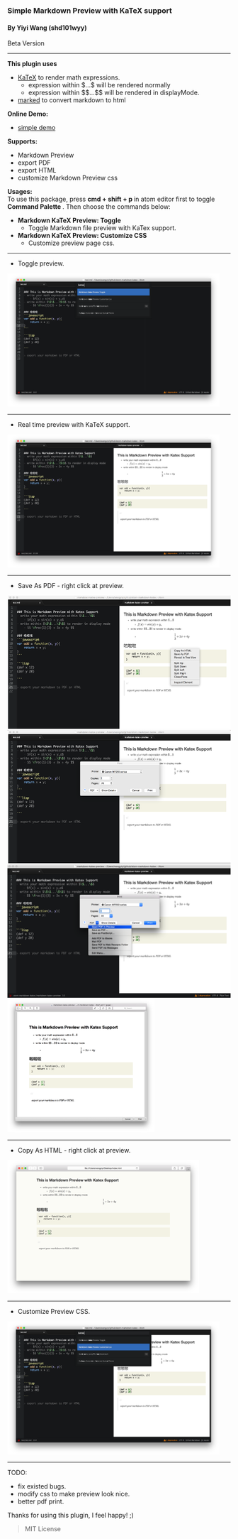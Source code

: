 ### Simple Markdown Preview with KaTeX support
#### By Yiyi Wang (shd101wyy)
Beta Version

---
<strong>This plugin uses</strong>
- [KaTeX](https://github.com/Khan/KaTeX) to render math expressions.
    - expression within $\$...\$$ will be rendered normally
    - expression within $\$\$...\$\$$ will be rendered in displayMode.
- [marked](https://github.com/chjj/marked) to convert markdown to html

<strong>Online Demo:  </strong>
- [simple demo](https://rawgit.com/shd101wyy/atom-markdown-katex/master/index_katex.html)

<strong>Supports:</strong>
- Markdown Preview
- export PDF
- export HTML
- customize Markdown Preview css

<strong>Usages:</strong>  
To use this package, press <strong> cmd + shift + p </strong> in atom editor first to toggle <strong> Command Palette </strong>. Then choose the commands below:
- <strong>Markdown KaTeX Preview: Toggle</strong>
    - Toggle Markdown file preview with KaTex support.
- <strong>Markdown KaTeX Preview: Customize CSS</strong>
    - Customize preview page css.  
    
---
- Toggle preview.  
<img src="./screenshot/1.png" height="300">  

---
- Real time preview with KaTeX support.  
<img src="./screenshot/2.png" height="300">    

---
- Save As PDF - right click at preview.  
<img src="./screenshot/3.png" height="300">  
<img src="./screenshot/4.png" height="300">  
<img src="./screenshot/5.png" height="300">  
<img src="./screenshot/6.png" height="300">    

---
- Copy As HTML - right click at preview.  
<img src="./screenshot/7.png" height="300">   

---
- Customize Preview CSS.  
<img src="./screenshot/8.png" height="300">    

---
TODO:
- fix existed bugs.
- modify css to make preview look nice.
- better pdf print.

Thanks for using this plugin, I feel happy! ;)


> MIT License
